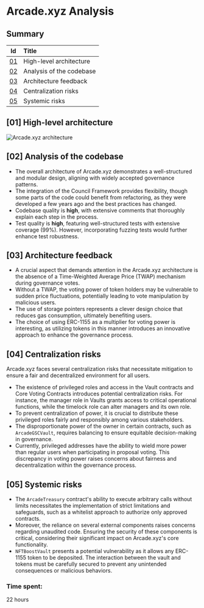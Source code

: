 # Arcade.xyz Analysis

## Summary

|Id|Title|
|:--:|:-------|
|[01](#01-high-level-architecture)| High-level architecture |
|[02](#02-analysis-of-the-codebase)| Analysis of the codebase |
|[03](#03-architecture-feedback)| Architecture feedback |
|[04](#04-centralization-risks)| Centralization risks |
|[05](#05-systemic-risks)| Systemic risks |

## [01] High-level architecture

![Arcade.xyz architecture](https://i.imgur.com/GBHt7g6.png)

## [02] Analysis of the codebase

- The overall architecture of Arcade.xyz demonstrates a well-structured and modular design, aligning with widely accepted governance patterns.
- The integration of the Council Framework provides flexibility, though some parts of the code could benefit from refactoring, as they were developed a few years ago and the best practices has changed.
- Codebase quality is **high**, with extensive comments that thoroughly explain each step in the process.
- Test quality is **high**, featuring well-structured tests with extensive coverage (99%). However, incorporating fuzzing tests would further enhance test robustness.

## [03] Architecture feedback

- A crucial aspect that demands attention in the Arcade.xyz architecture is the absence of a Time-Weighted Average Price (TWAP) mechanism during governance votes.
- Without a TWAP, the voting power of token holders may be vulnerable to sudden price fluctuations, potentially leading to vote manipulation by malicious users.
- The use of storage pointers represents a clever design choice that reduces gas consumption, ultimately benefiting users.
- The choice of using ERC-1155 as a multiplier for voting power is interesting, as utilizing tokens in this manner introduces an innovative approach to enhance the governance process. 

## [04] Centralization risks

Arcade.xyz faces several centralization risks that necessitate mitigation to ensure a fair and decentralized environment for all users.
- The existence of privileged roles and access in the Vault contracts and Core Voting Contracts introduces potential centralization risks. For instance, the manager role in Vaults grants access to critical operational functions, while the timelock role can alter managers and its own role.
- To prevent centralization of power, it is crucial to distribute these privileged roles fairly and responsibly among various stakeholders.
- The disproportionate power of the owner in certain contracts, such as `ArcadeGSCVault`, requires balancing to ensure equitable decision-making in governance.
- Currently, privileged addresses have the ability to wield more power than regular users when participating in proposal voting. This discrepancy in voting power raises concerns about fairness and decentralization within the governance process.

## [05] Systemic risks

- The `ArcadeTreasury` contract's ability to execute arbitrary calls without limits necessitates the implementation of strict limitations and safeguards, such as a whitelist approach to authorize only approved contracts.
- Moreover, the reliance on several external components raises concerns regarding unaudited code. Ensuring the security of these components is critical, considering their significant impact on Arcade.xyz's core functionality.
- `NFTBoostVault` presents a potential vulnerability as it allows any ERC-1155 token to be deposited. The interaction between the vault and tokens must be carefully secured to prevent any unintended consequences or malicious behaviors.

### Time spent:
22 hours
